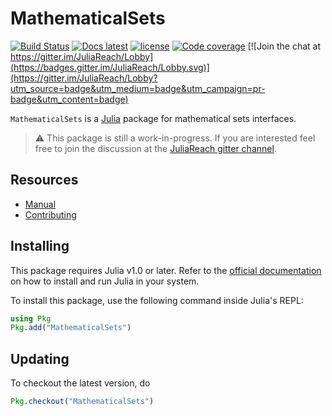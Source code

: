# MathematicalSets

[![Build Status](https://travis-ci.org/JuliaReach/MathematicalSets.jl.svg?branch=master)](https://travis-ci.org/JuliaReach/MathematicalSets.jl)
[![Docs latest](https://img.shields.io/badge/docs-latest-blue.svg)](http://juliareach.github.io/MathematicalSets.jl/latest/)
[![license](https://img.shields.io/github/license/mashape/apistatus.svg?maxAge=2592000)](https://github.com/JuliaReach/MathematicalSets.jl/blob/master/LICENSE.md)
[![Code coverage](http://codecov.io/github/JuliaReach/MathematicalSets.jl/coverage.svg?branch=master)](https://codecov.io/github/JuliaReach/MathematicalSets.jl?branch=master)
[![Join the chat at https://gitter.im/JuliaReach/Lobby](https://badges.gitter.im/JuliaReach/Lobby.svg)](https://gitter.im/JuliaReach/Lobby?utm_source=badge&utm_medium=badge&utm_campaign=pr-badge&utm_content=badge)

`MathematicalSets` is a [Julia](http://julialang.org) package for mathematical sets interfaces.

>  :warning: This package is still a work-in-progress. If you are interested feel free to join the discussion at the [JuliaReach gitter channel](https://gitter.im/JuliaReach/Lobby).

## Resources

- [Manual](http://juliareach.github.io/MathematicalSets.jl/latest/)
- [Contributing](https://juliareach.github.io/MathematicalSets.jl/latest/about.html#Contributing-1)

## Installing

This package requires Julia v1.0 or later. Refer to the
[official documentation](https://julialang.org/downloads) on how to install and
run Julia in your system.

To install this package, use the following command inside Julia's REPL:

```julia
using Pkg
Pkg.add("MathematicalSets")
```

## Updating

To checkout the latest version, do
```julia
Pkg.checkout("MathematicalSets")
````
